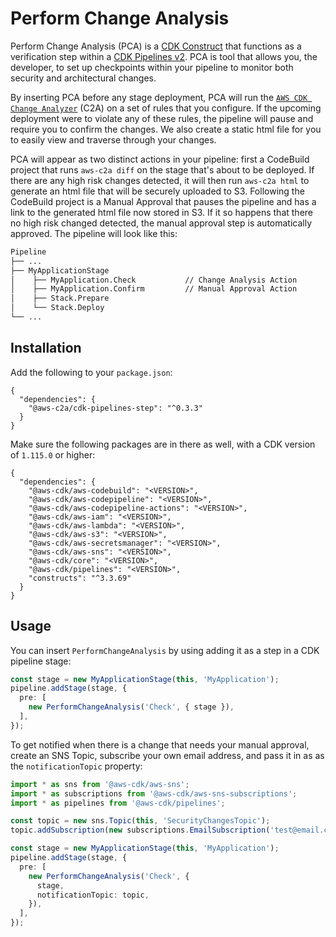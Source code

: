 # Perform Change Analysis

Perform Change Analysis (PCA) is a [CDK Construct](https://docs.aws.amazon.com/cdk/latest/guide/constructs.html) that functions as a
verification step within a [CDK Pipelines v2](https://aws.amazon.com/blogs/developer/cdk-pipelines-continuous-delivery-for-aws-cdk-applications/).
PCA is tool that allows you, the developer, to set up checkpoints within your
pipeline to monitor both security and architectural changes.

By inserting PCA before any stage deployment, PCA will run the [`AWS CDK Change Analyzer`](https://www.npmjs.com/package/aws-c2a)
(C2A) on a set of rules that you configure. If the upcoming deployment were
to violate any of these rules, the pipeline will pause and require you to confirm
the changes. We also create a static html file for you to easily view and traverse through
your changes.

PCA will appear as two distinct actions in your pipeline: first a CodeBuild project
that runs `aws-c2a diff` on the stage that's about to be deployed. If there are any
high risk changes detected, it will then run `aws-c2a html` to generate an html file
that will be securely uploaded to S3. Following the CodeBuild project is a Manual Approval
that pauses the pipeline and has a link to the generated html file now stored in S3.
If it so happens that there no high risk changed detected, the manual approval step
is automatically approved. The pipeline will look like this:

```txt
Pipeline
├── ...
├── MyApplicationStage
│    ├── MyApplication.Check           // Change Analysis Action
│    ├── MyApplication.Confirm         // Manual Approval Action
│    ├── Stack.Prepare
│    └── Stack.Deploy
└── ...
```

## Installation

Add the following to your `package.json`:

```
{
  "dependencies": {
    "@aws-c2a/cdk-pipelines-step": "^0.3.3"
  }
}
```

Make sure the following packages are in there as well, with
a CDK version of `1.115.0` or higher:

```
{
  "dependencies": {
    "@aws-cdk/aws-codebuild": "<VERSION>",
    "@aws-cdk/aws-codepipeline": "<VERSION>",
    "@aws-cdk/aws-codepipeline-actions": "<VERSION>",
    "@aws-cdk/aws-iam": "<VERSION>",
    "@aws-cdk/aws-lambda": "<VERSION>",
    "@aws-cdk/aws-s3": "<VERSION>",
    "@aws-cdk/aws-secretsmanager": "<VERSION>",
    "@aws-cdk/aws-sns": "<VERSION>",
    "@aws-cdk/core": "<VERSION>",
    "@aws-cdk/pipelines": "<VERSION>",
    "constructs": "^3.3.69"
  }
}
```

## Usage

You can insert `PerformChangeAnalysis` by using adding it as a step in a CDK pipeline stage:

```ts
const stage = new MyApplicationStage(this, 'MyApplication');
pipeline.addStage(stage, {
  pre: [
    new PerformChangeAnalysis('Check', { stage }),
  ],
});
```

To get notified when there is a change that needs your manual approval,
create an SNS Topic, subscribe your own email address, and pass it in as
as the `notificationTopic` property:

```ts
import * as sns from '@aws-cdk/aws-sns';
import * as subscriptions from '@aws-cdk/aws-sns-subscriptions';
import * as pipelines from '@aws-cdk/pipelines';

const topic = new sns.Topic(this, 'SecurityChangesTopic');
topic.addSubscription(new subscriptions.EmailSubscription('test@email.com'));

const stage = new MyApplicationStage(this, 'MyApplication');
pipeline.addStage(stage, {
  pre: [
    new PerformChangeAnalysis('Check', {
      stage,
      notificationTopic: topic,
    }),
  ],
});
```

